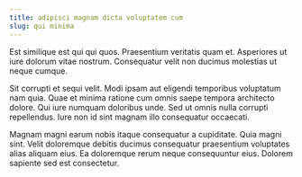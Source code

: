 ```yaml
---
title: adipisci magnam dicta voluptatem cum
slug: qui minima
---
```


Est similique est qui qui quos. Praesentium veritatis quam et. Asperiores ut iure dolorum vitae nostrum. Consequatur velit non ducimus molestias ut neque cumque.

Sit corrupti et sequi velit. Modi ipsam aut eligendi temporibus voluptatum nam quia. Quae et minima ratione cum omnis saepe tempora architecto dolore. Qui iure numquam doloribus unde. Sed ut omnis nulla corrupti repellendus. Iure non id sint magnam illo consequatur occaecati.

Magnam magni earum nobis itaque consequatur a cupiditate. Quia magni sint. Velit doloremque debitis ducimus consequatur praesentium voluptates alias aliquam eius. Ea doloremque rerum neque consequuntur eius. Dolorem sapiente sed est consectetur.
